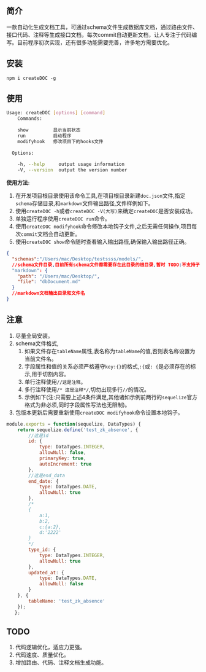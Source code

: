 ## 简介
一款自动化生成文档工具，可通过schema文件生成数据库文档，通过路由文件、接口代码、注释等生成接口文档，每次commit自动更新文档，让人专注于代码编写。目前程序初次实现，还有很多功能需要完善，许多地方需要优化。

## 安装

 `npm i createDOC -g`

## 使用

```sh
Usage: createDOC [options] [command]
    Commands:
 
    show         显示当前状态
    run          启动程序
    modifyhook   修改项目下的hooks文件
 
  Options:
 
    -h, --help     output usage information
    -V, --version  output the version number
```

**使用方法:**  

1. 在开发项目根目录使用该命令工具,在项目根目录新建`doc.json`文件,指定`schema`存储目录,和`markdown`文件输出路径,文件样例如下。
2. 使用`createDOC -h`或者`createDOC -V(大写)`来确定`createDOC`是否安装成功。
3. 单独运行程序使用`createDOC run`命令。
4. 使用`createDOC modifyhook`命令修改本地钩子文件,之后无需任何操作,项目每次`commit`文档会自动更新。
5. 使用`createDOC show`命令随时查看输入输出路径,确保输入输出路径正确。
```json
{
  "schemas":"/Users/mac/Desktop/testssss/models/",
  //schema文件目录,目前所有schema文件都需要存在此目录的根目录,暂时 TODO:不支持子目录
  "markdown": {
    "path": "/Users/mac/Desktop/",
    "file": "dbDocument.md"
  }
  //markdown文档输出目录和文件名
}
```
## 注意
1. 尽量全局安装。
2. schema文件格式,
    1. 如果文件存在`tableName`属性,表名称为`tableName`的值,否则表名称设置为当前文件名。
    2. 字段属性和值的关系必须严格遵守`key:{}`的格式,`:{`或`: {`是必须存在的标示,用于切割内容。
    3. 单行注释使用`//这是注释`。
    4. 多行注释使用`/* 这是注释*/`,切勿出现多行`//`的情况。
    5. 示例如下(注:只需要上述4条件满足,其他诸如示例前两行的`sequelize`官方格式为非必须,同时字段属性写法也无限制)。
3. 包版本更新后需要重新使用`createDOC modifyhook`命令设置本地钩子。
```javascript
module.exports = function(sequelize, DataTypes) {
   	return sequelize.define('test_zk_absence', {
   		//这是id
   		id: {
   			type: DataTypes.INTEGER,
   			allowNull: false,
   			primaryKey: true,
   			autoIncrement: true
   		},
   		//这是end_data
   		end_date: {
   			type: DataTypes.DATE,
   			allowNull: true
   		},
   		/*
   		{
   			a:1,
   			b:2,
   			c:{a:2},
   			d:'2222'
   		}
   		*/
   		type_id: {
   			type: DataTypes.INTEGER,
   			allowNull: true
   		},
   		updated_at: {
   			type: DataTypes.DATE,
   			allowNull: false
   		}
   	}, {
   		tableName: 'test_zk_absence'
   	});
   };
```
## TODO
1. 代码逻辑优化，适应力更强。
2. 代码速度、质量优化。
3. 增加路由、代码、注释文档生成功能。